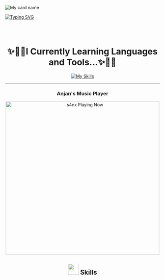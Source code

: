 ![My card name](https://cardivo.vercel.app/api?name=Anjan-Dhar%20&description=Hi,%20Welcome%20To%20My%20Profile&image=https://camo.githubusercontent.com/c5f9f0c4dabfb97aa8b5ae6a94f6add03a5741bdab171778c665acc147f687de/68747470733a2f2f692e696d6775722e636f6d2f685a6a585065592e6a706567?s=400&u=5313a9a2f6999325a10ce9bfa9787b536c90894c&v=4?q=tbn:ANd9GcR7aMC3bf4bg4l_nhYS2Un9FXbFYcB4T83Shjk8xSUZDh_D61LFpzbpeqLW&s=10?v=4&backgroundColor=%23e4f2f6&instagram=Badboyanj&github=Siliguri-design2&)
</p>
<div align="left">
<a href="https://github.com/Siliguri-design"><img src="https://readme-typing-svg.demolab.com?font=Rubik+Dirt&size=65&pause=1000&color=F72C3F&background=FF20A500&center=true&vCenter=true&width=1000&height=150&lines=My+Name+Anjan+Ser;Hacker+And+Developer;Please+Support+Me;Anydoubt+Contact+Me" alt="Typing SVG" /></a>   
</p> 
<div align="center">

 <br>
 
  <br>

# ✨️🧑‍💻I Currently Learning Languages and Tools...✨️🧑‍💻
[![My Skills](https://skillicons.dev/icons?i=actix,bash,git,github,gitlab,heroku,html,js,ai,replit,zig,wordpress,webpack,visualstudio,vercel,mongodb,nodejs,openstack,postgres,php,powershell,py,react,raspberrypi,perl,azure,react,vue,nuxtjs,ocaml,flutter&perline=15)](https://github.com/Master-hacker-india)

---
<h3>Anjan's Music Player</h3>

<img src="https://readme-spotify-status-rho.vercel.app/api/run-spotify-status.py" alt="s4nx Playing Now" width="500" />
 

## <img src="https://media2.giphy.com/media/QssGEmpkyEOhBCb7e1/giphy.gif?cid=ecf05e47a0n3gi1bfqntqmob8g9aid1oyj2wr3ds3mg700bl&rid=giphy.gif" width ="35"><b> Skills</b>
<br>


